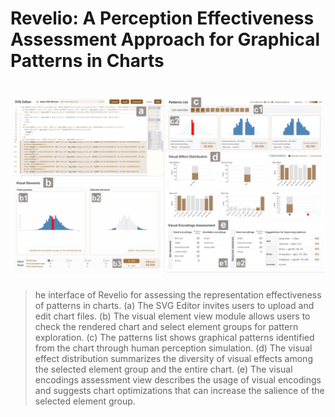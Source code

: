 # Revelio: A Perception Effectiveness Assessment Approach for Graphical Patterns in Charts
# ![teaser](public\teaser.jpg)

> he interface of Revelio for assessing the representation effectiveness of patterns in charts. (a) The SVG Editor invites users to upload and edit chart files. (b) The visual element view module allows users to check the rendered chart and select element groups for pattern exploration. (c) The patterns list shows graphical patterns identified from the chart through human perception simulation. (d) The visual effect distribution summarizes the diversity of visual effects among the selected element group and the entire chart. (e) The visual encodings assessment view describes the usage of visual encodings and suggests chart optimizations that can increase the salience of the selected element group.

